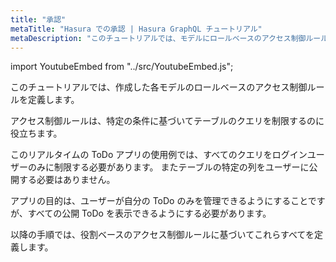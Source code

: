 ```yaml
---
title: "承認"
metaTitle: "Hasura での承認 | Hasura GraphQL チュートリアル"
metaDescription: "このチュートリアルでは、モデルにロールベースのアクセス制御ルールを定義することにより、Hasura GraphQL Engineで承認を行う方法について説明します"
---
```


import YoutubeEmbed from "../src/YoutubeEmbed.js";

<YoutubeEmbed link="https://www.youtube.com/embed/URMEgibHof0" />

このチュートリアルでは、作成した各モデルのロールベースのアクセス制御ルールを定義します。

アクセス制御ルールは、特定の条件に基づいてテーブルのクエリを制限するのに役立ちます。

このリアルタイムの ToDo アプリの使用例では、すべてのクエリをログインユーザーのみに制限する必要があります。 またテーブルの特定の列をユーザーに公開する必要はありません。

アプリの目的は、ユーザーが自分の ToDo のみを管理できるようにすることですが、すべての公開 ToDo を表示できるようにする必要があります。

以降の手順では、役割ベースのアクセス制御ルールに基づいてこれらすべてを定義します。
